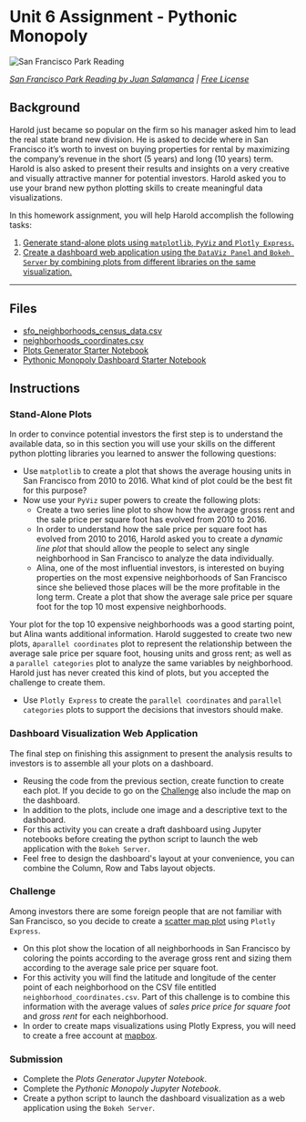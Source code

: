 # Unit 6 Assignment - Pythonic Monopoly

![San Francisco Park Reading](Images/san-francisco-park-reading.jpg)

*[San Francisco Park Reading by Juan Salamanca](https://www.pexels.com/photo/park-san-francisco-reading-61109/) | [Free License](https://www.pexels.com/photo-license/)*

## Background

Harold just became so popular on the firm so his manager asked him to lead the real state brand new division. He is asked to decide where in San Francisco it’s worth to invest on buying properties for rental by maximizing the company’s revenue in the short (5 years) and long (10 years) term. Harold is also asked to present their results and insights on a very creative and visually attractive manner for potential investors. Harold asked you to use your brand new python plotting skills to create meaningful data visualizations.

In this homework assignment, you will help Harold accomplish the following tasks:

1. [Generate stand-alone plots using `matplotlib`, `PyViz` and `Plotly Express`.](#Stand-Alone-Plots)
2. [Create a dashboard web application using the `DataViz Panel` and `Bokeh Server` by combining plots from different libraries on the same visualization.](#Dashboard-Visualization-Web-Application)

---

## Files

* [sfo_neighborhoods_census_data.csv](../Data/sfo_neighborhoods_census_data.csv)
* [neighborhoods_coordinates.csv](../Data/neighborhoods_coordinates.csv)
* [Plots Generator Starter Notebook](Resources/plots_generator.ipynb)
* [Pythonic Monopoly Dashboard Starter Notebook](Resources/pythonic_monopoly_dashboard.ipynb)

## Instructions

### Stand-Alone Plots

In order to convince potential investors the first step is to understand the available data, so in this section you will use your skills on the different python plotting libraries you learned to answer the following questions:

* Use `matplotlib` to create a plot that shows the average housing units in San Francisco from 2010 to 2016. What kind of plot could be the best fit for this purpose?
* Now use your `PyViz` super powers to create the following plots:
  * Create a two series line plot to show how the average gross rent and the sale price per square foot has evolved from 2010 to 2016.
  * In order to understand how the sale price per square foot has evolved from 2010 to 2016, Harold asked you to create a *dynamic line plot* that should allow the people to select any single neighborhood in San Francisco to analyze the data individually.
  * Alina, one of the most influential investors, is interested on buying properties on the most expensive neighborhoods of San Francisco since she believed those places will be the more profitable in the long term. Create a plot that show the average sale price per square foot for the top 10 most expensive neighborhoods.

Your plot for the top 10 expensive neighborhoods was a good starting point, but Alina wants additional information. Harold suggested to create two new plots, a`parallel coordinates` plot to represent the relationship between the average sale price per square foot, housing units and gross rent; as well as a `parallel categories` plot to analyze the same variables by neighborhood. Harold just has never created this kind of plots, but you accepted the challenge to create them.

* Use `Plotly Express` to create the `parallel coordinates` and `parallel categories` plots to support the decisions that investors should make.

### Dashboard Visualization Web Application

The final step on finishing this assignment to present the analysis results to investors is to assemble all your plots on a dashboard.

* Reusing the code from the previous section, create function to create each plot. If you decide to go on the [Challenge](#Challenge) also include the map on the dashboard.
* In addition to the plots, include one image and a descriptive text to the dashboard.
* For this activity you can create a draft dashboard using Jupyter notebooks before creating the python script to launch the web application with the `Bokeh Server`.
* Feel free to design the dashboard's layout at your convenience, you can combine the Column, Row and Tabs layout objects.

### Challenge

Among investors there are some foreign people that are not familiar with San Francisco, so you decide to create a [scatter map plot](https://www.plotly.express/#Maps) using `Plotly Express`.

* On this plot show the location of all neighborhoods in San Francisco by coloring the points according to the average gross rent and sizing them according to the average sale price per square foot.
* For this activity you will find the latitude and longitude of the center point of each neighborhood on the CSV file entitled `neighborhood_coordinates.csv`. Part of this challenge is to combine this information with the average values of *sales price price for square foot* and *gross rent* for each neighborhood.
* In order to create maps visualizations using Plotly Express, you will need to create a free account at [mapbox](https://www.mapbox.com/).

### Submission

* Complete the *Plots Generator Jupyter Notebook*.
* Complete the *Pythonic Monopoly Jupyter Notebook*.
* Create a python script to launch the dashboard visualization as a web application using the `Bokeh Server`.
